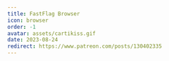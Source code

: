 ```yaml
---
title: FastFlag Browser
icon: browser
order: -1
avatar: assets/cartikiss.gif
date: 2023-08-24
redirect: https://www.patreon.com/posts/130402335
---
```

